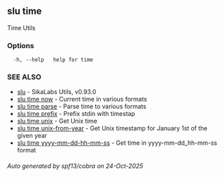 ## slu time

Time Utils

### Options

```
  -h, --help   help for time
```

### SEE ALSO

* [slu](slu.md)	 - SikaLabs Utils, v0.93.0
* [slu time now](slu_time_now.md)	 - Current time in various formats
* [slu time parse](slu_time_parse.md)	 - Parse time to various formats
* [slu time prefix](slu_time_prefix.md)	 - Prefix stdin with timestap
* [slu time unix](slu_time_unix.md)	 - Get Unix time
* [slu time unix-from-year](slu_time_unix-from-year.md)	 - Get Unix timestamp for January 1st of the given year
* [slu time yyyy-mm-dd-hh-mm-ss](slu_time_yyyy-mm-dd-hh-mm-ss.md)	 - Get time in yyyy-mm-dd_hh-mm-ss format

###### Auto generated by spf13/cobra on 24-Oct-2025
